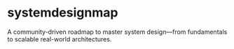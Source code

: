 # systemdesignmap
A community-driven roadmap to master system design—from fundamentals to scalable real-world architectures.
